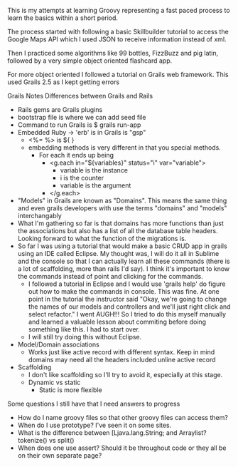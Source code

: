 This is my attempts at learning Groovy representing a fast paced process to learn the basics within a short period.

The process started with following a basic Skillbuilder tutorial to access the Google Maps API which I used JSON to receive information instead of xml.

Then I practiced some algorithms like 99 bottles, FizzBuzz and pig latin, followed by a very simple object oriented flashcard app. 

For more object oriented I followed a tutorial on Grails web framework. This used Grails 2.5 as I kept getting errors 

Grails Notes
Differences between Grails and Rails
- Rails gems are Grails plugins
- bootstrap file is where we can add seed file
- Command to run Grails is $ grails run-app
- Embedded Ruby -> 'erb' is in Grails is "gsp"
	- <%=  %> is ${  }
	- embedding methods is very different in that you special methods. 
		- For each it ends up being 
			- <g.each in="${variables}" status="i" var="variable">
				- variable is the instance
				- i is the counter
				- variable is the argument
			- </g.each>
- "Models" in Grails are known as "Domains". This means the same thing and even grails developers with use the terms "domains" and "models" interchangably
- What I'm gathering so far is that domains has more functions than just the associations but also has a list of all the database table headers. Looking forward to what the function of the migrations is.
- So far I was using a tutorial that would make a basic CRUD app in grails using an IDE called Eclipse. My thought was, I will do it all in Sublime and the console so that I can actually learn all these commands (there is a lot of scaffolding, more than rails I'd say). I think it's important to know the commands instead of point and clicking for the commands.
	- I followed a tutorial in Eclipse and I would use 'grails help' do figure out how to make the commands in console. This was fine. At one point in the tutorial the instructor said "Okay, we're going to change the names of our models and controllers and we'll just right click and select refactor." I went AUGH!!! So I tried to do this myself manually and learned a valuable lesson about commiting before doing something like this. I had to start over.
	- I will still try doing this without Eclipse.
- Model/Domain associations
	- Works just like active record with different syntax. Keep in mind domains may need all the headers included unline active record
- Scaffolding
	- I don't like scaffolding so I'll try to avoid it, especially at this stage.
	- Dynamic vs static
		- Static is more flexible




Some questions I still have that I need answers to progress
- How do I name groovy files so that other groovy files can access them?
- When do I use prototype? I've seen it on some sites.
- What is the difference between [Ljava.lang.String; and Arraylist? tokenize() vs split()
- When does one use assert? Should it be throughout code or they all be on their own separate page?
